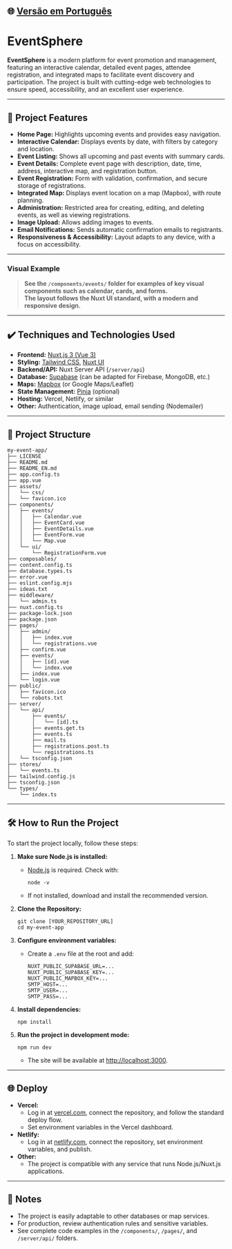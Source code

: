 ## 🌐 [Versão em Português](README.md)

# EventSphere

**EventSphere** is a modern platform for event promotion and management, featuring an interactive calendar, detailed event pages, attendee registration, and integrated maps to facilitate event discovery and participation. The project is built with cutting-edge web technologies to ensure speed, accessibility, and an excellent user experience.

---

## 🔨 Project Features

- **Home Page:** Highlights upcoming events and provides easy navigation.
- **Interactive Calendar:** Displays events by date, with filters by category and location.
- **Event Listing:** Shows all upcoming and past events with summary cards.
- **Event Details:** Complete event page with description, date, time, address, interactive map, and registration button.
- **Event Registration:** Form with validation, confirmation, and secure storage of registrations.
- **Integrated Map:** Displays event location on a map (Mapbox), with route planning.
- **Administration:** Restricted area for creating, editing, and deleting events, as well as viewing registrations.
- **Image Upload:** Allows adding images to events.
- **Email Notifications:** Sends automatic confirmation emails to registrants.
- **Responsiveness & Accessibility:** Layout adapts to any device, with a focus on accessibility.

---

### Visual Example

> **See the `/components/events/` folder for examples of key visual components such as calendar, cards, and forms.  
> The layout follows the Nuxt UI standard, with a modern and responsive design.**

---

## ✔️ Techniques and Technologies Used

- **Frontend:** [Nuxt.js 3 (Vue 3)](https://nuxt.com/)
- **Styling:** [Tailwind CSS](https://tailwindcss.com/), [Nuxt UI](https://ui.nuxt.com/)
- **Backend/API:** Nuxt Server API (`/server/api`)
- **Database:** [Supabase](https://supabase.com/) (can be adapted for Firebase, MongoDB, etc.)
- **Maps:** [Mapbox](https://mapbox.com/) (or Google Maps/Leaflet)
- **State Management:** [Pinia](https://pinia.vuejs.org/) (optional)
- **Hosting:** Vercel, Netlify, or similar
- **Other:** Authentication, image upload, email sending (Nodemailer)

---

## 📁 Project Structure

```
my-event-app/
├── LICENSE
├── README.md
├── README_EN.md
├── app.config.ts
├── app.vue
├── assets/
│   └── css/
│   └── favicon.ico
├── components/
│   ├── events/
│   │   ├── Calendar.vue
│   │   ├── EventCard.vue
│   │   ├── EventDetails.vue
│   │   ├── EventForm.vue
│   │   └── Map.vue
│   └── ui/
│       └── RegistrationForm.vue
├── composables/
├── content.config.ts
├── database.types.ts
├── error.vue
├── eslint.config.mjs
├── ideas.txt
├── middleware/
│   └── admin.ts
├── nuxt.config.ts
├── package-lock.json
├── package.json
├── pages/
│   ├── admin/
│   │   ├── index.vue
│   │   └── registrations.vue
│   ├── confirm.vue
│   ├── events/
│   │   ├── [id].vue
│   │   └── index.vue
│   ├── index.vue
│   └── login.vue
├── public/
│   ├── favicon.ico
│   └── robots.txt
├── server/
│   └── api/
│       ├── events/
│       │   └── [id].ts
│       ├── events.get.ts
│       ├── events.ts
│       ├── mail.ts
│       ├── registrations.post.ts
│       └── registrations.ts
│   └── tsconfig.json
├── stores/
│   └── events.ts
├── tailwind.config.js
├── tsconfig.json
└── types/
    └── index.ts
```

---

## 🛠️ How to Run the Project

To start the project locally, follow these steps:

1. **Make sure Node.js is installed:**
   - [Node.js](https://nodejs.org/) is required. Check with:
     ```
     node -v
     ```
   - If not installed, download and install the recommended version.

2. **Clone the Repository:**
   ```
   git clone [YOUR_REPOSITORY_URL]
   cd my-event-app
   ```

3. **Configure environment variables:**
   - Create a `.env` file at the root and add:
     ```
     NUXT_PUBLIC_SUPABASE_URL=...
     NUXT_PUBLIC_SUPABASE_KEY=...
     NUXT_PUBLIC_MAPBOX_KEY=...
     SMTP_HOST=...
     SMTP_USER=...
     SMTP_PASS=...
     ```

4. **Install dependencies:**
   ```
   npm install
   ```

5. **Run the project in development mode:**
   ```
   npm run dev
   ```
   - The site will be available at [http://localhost:3000](http://localhost:3000).

---

## 🌐 Deploy

- **Vercel:**  
  - Log in at [vercel.com](https://vercel.com/), connect the repository, and follow the standard deploy flow.
  - Set environment variables in the Vercel dashboard.
- **Netlify:**  
  - Log in at [netlify.com](https://netlify.com/), connect the repository, set environment variables, and publish.
- **Other:**  
  - The project is compatible with any service that runs Node.js/Nuxt.js applications.

---

## 📢 Notes

- The project is easily adaptable to other databases or map services.
- For production, review authentication rules and sensitive variables.
- See complete code examples in the `/components/`, `/pages/`, and `/server/api/` folders.

